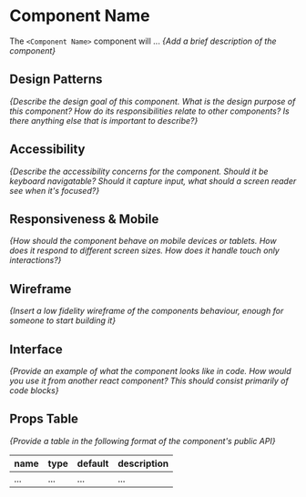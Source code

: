 # Component Name

The `<Component Name>` component will ... _{Add a brief description of the
component}_

## Design Patterns

_{Describe the design goal of this component. What is the design purpose of this
component? How do its responsibilities relate to other components? Is there
anything else that is important to describe?}_

## Accessibility

_{Describe the accessibility concerns for the component. Should it be keyboard
navigatable? Should it capture input, what should a screen reader see when it's
focused?}_

## Responsiveness & Mobile

_{How should the component behave on mobile devices or tablets. How does it
respond to different screen sizes. How does it handle touch only interactions?}_

## Wireframe

_{Insert a low fidelity wireframe of the components behaviour, enough for
someone to start building it}_

## Interface

_{Provide an example of what the component looks like in code. How would you use
it from another react component? This should consist primarily of code blocks}_

## Props Table

_{Provide a table in the following format of the component's public API}_

| name | type | default | description |
| ---- | ---- | ------- | ----------- |
| ...  | ...  | ...     | ...         |
